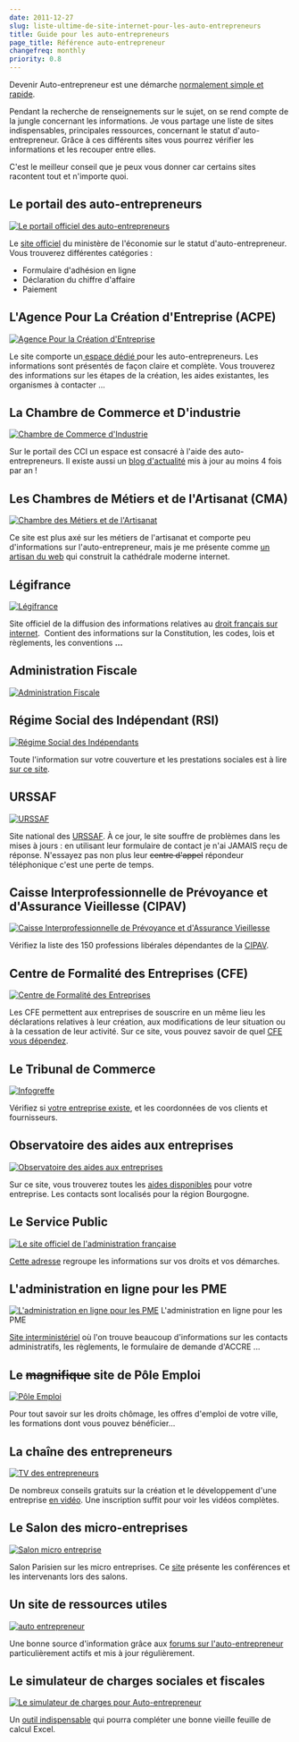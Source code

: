 ```yaml
---
date: 2011-12-27
slug: liste-ultime-de-site-internet-pour-les-auto-entrepreneurs
title: Guide pour les auto-entrepreneurs
page_title: Référence auto-entrepreneur
changefreq: monthly
priority: 0.8
---
```


Devenir Auto-entrepreneur est une démarche [normalement simple et rapide](http://davidleuliette.com/wordPress/2011/12/autoentrepreneur-declaration-et-numero-siret-2/).

Pendant la recherche de renseignements sur le sujet, on se rend compte de la jungle concernant les informations. Je vous partage une liste de sites indispensables, principales ressources, concernant le statut d'auto-entrepreneur. Grâce à ces différents sites vous pourrez vérifier les informations et les recouper entre elles.

C'est le meilleur conseil que je peux vous donner car certains sites racontent tout et n'importe quoi.

## Le portail des auto-entrepreneurs

[![Le portail officiel des auto-entrepreneurs](blog/legacy/2011/12/AE_officiel_logo.jpg?raw=true)](http://www.lautoentrepreneur.fr/)

Le [site officiel](http://www.lautoentrepreneur.fr/) du ministère de l'économie sur le statut d'auto-entrepreneur. Vous trouverez différentes catégories :

  * Formulaire d'adhésion en ligne
  * Déclaration du chiffre d'affaire
  * Paiement


## L'Agence Pour La Création d'Entreprise (ACPE)


[![Agence Pour la Création d'Entreprise](blog/legacy/2011/12/ACPE_logo.jpg?raw=true)](http://www.apce.com/)

Le site comporte un[ espace dédié ](http://www.apce.com/pid56/auto-entrepreneur.html)pour les auto-entrepreneurs. Les informations sont présentés de façon claire et complète. Vous trouverez des informations sur les étapes de la création, les aides existantes, les organismes à contacter ...




## La Chambre de Commerce et D'industrie

[![Chambre de Commerce d'Industrie](blog/legacy/2011/12/CCI_logo.jpg?raw=true)](http://www.cci.fr/web/auto-entrepreneur)

Sur le portail des CCI un espace est consacré à l'aide des auto-entrepreneurs. Il existe aussi un [blog d'actualité](http://blog.auto-entrepreneur.cci.fr/) mis à jour au moins 4 fois par an !




## Les Chambres de Métiers et de l'Artisanat (CMA)


[![Chambre des Métiers et de l'Artisanat](blog/legacy/2011/12/cma_logo1.jpg?raw=true)](http://www.artisanat.fr/)

Ce site est plus axé sur les métiers de l'artisanat et comporte peu d'informations sur l'auto-entrepreneur, mais je me présente comme [un artisan du web](http://davidl.fr/about.html) qui construit la cathédrale moderne internet.




## Légifrance

[![Légifrance](blog/legacy/2011/12/legifrance_logo.jpg?raw=true)](http://legifrance.gouv.fr/)

Site officiel de la diffusion des informations relatives au [droit français sur internet](http://www.legifrance.gouv.fr/).  Contient des informations sur la Constitution, les codes, lois et règlements, les conventions **...**




## Administration Fiscale

[![Administration Fiscale](blog/legacy/2011/12/impot_logo.jpg?raw=true)](http://www.impots.gouv.fr/)


## Régime Social des Indépendant (RSI)

[![Régime Social des Indépendants](blog/legacy/2011/12/rsi_logo.jpg?raw=true)](http://www.rsi.fr/)

Toute l'information sur votre couverture et les prestations sociales est à lire [sur ce site](http://www.rsi.fr/).


## URSSAF


[![URSSAF](blog/legacy/2011/12/urssaf_logo.jpg?raw=true)](http://www.urssaf.fr/)

Site national des [URSSAF](http://www.urssaf.fr/). À ce jour, le site souffre de problèmes dans les mises à jours : en utilisant leur formulaire de contact je n'ai JAMAIS reçu de réponse. N'essayez pas non plus leur <del>centre d'appel</del> répondeur téléphonique c'est une perte de temps.




## Caisse Interprofessionnelle de Prévoyance et d'Assurance Vieillesse (CIPAV)


[![Caisse Interprofessionnelle de Prévoyance et d'Assurance Vieillesse](blog/legacy/2011/12/cipav_logo.jpg?raw=true)](http://service.cipav-retraite.fr/cipav/rubrique-99-l%E2%80%99affiliation-a-la-cipav.htm)

Vérifiez la liste des 150 professions libérales dépendantes de la [CIPAV](http://service.cipav-retraite.fr/cipav/rubrique-99-l%E2%80%99affiliation-a-la-cipav.htm).



## Centre de Formalité des Entreprises (CFE)

[![Centre de Formalité des Entreprises](blog/legacy/2011/12/cfe_logo.jpg?raw=true)](http://annuaire-cfe.insee.fr/AnnuaireCFE/jsp/Controleur.jsp)

Les CFE permettent aux entreprises de souscrire en un même lieu les déclarations relatives à leur création, aux modifications de leur situation ou à la cessation de leur activité. Sur ce site, vous pouvez savoir de quel [CFE vous dépendez](http://annuaire-cfe.insee.fr/AnnuaireCFE/jsp/Controleur.jsp).




## Le Tribunal de Commerce

[![Infogreffe](blog/legacy/2011/12/infogreffe_logo.jpg?raw=true)](http://www.infogreffe.fr)

Vérifiez si [votre entreprise existe](http://www.infogreffe.fr), et les coordonnées de vos clients et fournisseurs.




## Observatoire des aides aux entreprises


[![Observatoire des aides aux entreprises](blog/legacy/2011/12/aideEn_logo.jpg?raw=true)](http://www.aides-entreprise.fr/)

Sur ce site, vous trouverez toutes les [aides disponibles](http://www.aides-entreprise.fr/) pour votre entreprise. Les contacts sont localisés pour la région Bourgogne.




## Le Service Public


[![Le site officiel de l'administration française](blog/legacy/2011/12/servicepublic_logo.jpg?raw=true)](http://www.service-public.fr/)

[Cette adresse](http://www.service-public.fr/) regroupe les informations sur vos droits et vos démarches.




## L'administration en ligne pour les PME




[![L'administration en ligne pour les PME](blog/legacy/2011/12/pme_logo1.jpg?raw=true)](http://pme.service-public.fr/)
    L'administration en ligne pour les PME


[Site interministériel](http://pme.service-public.fr/) où l'on trouve beaucoup d'informations sur les contacts administratifs, les règlements, le formulaire de demande d'ACCRE ...




## Le <del>magnifique</del> site de Pôle Emploi


[![Pôle Emploi](blog/legacy/2011/12/poleEmploi_logo.jpg?raw=true)](http://pole-emploi.fr)

Pour tout savoir sur les droits chômage, les offres d'emploi de votre ville, les formations dont vous pouvez bénéficier...


## La chaîne des entrepreneurs


[![TV des entrepreneurs](blog/legacy/2011/12/tventrepreneur.jpg?raw=true)](http://www.tvdesentrepreneurs.com/)

De nombreux conseils gratuits sur la création et le développement d'une entreprise [en vidéo](http://www.tvdesentrepreneurs.com/). Une inscription suffit pour voir les vidéos complètes.




## Le Salon des micro-entreprises


[![Salon micro entreprise](blog/legacy/2011/12/salonentreprise_logo.jpg?raw=true)](http://www.salonmicroentreprises.com/)

Salon Parisien sur les micro entreprises. Ce [site](http://www.salonmicroentreprises.com/) présente les conférences et les intervenants lors des salons.




## Un site de ressources utiles


[![auto entrepreneur](blog/legacy/2011/12/AE_logo.jpg?raw=true)](http://www.auto-entrepreneur.fr/)

Une bonne source d'information grâce aux [forums sur l'auto-entrepreneur](http://www.auto-entrepreneur.fr/forum/) particulièrement actifs et mis à jour régulièrement.




## Le simulateur de charges sociales et fiscales

[![Le simulateur de charges pour Auto-entrepreneur](blog/legacy/2011/12/comptable_logo.jpg?raw=true)](http://www.experts-comptables.fr/csoec/Focus-bases-documentaires/Auto-Entrepreneur/Simulateur-Auto-Entrepreneur-version-entreprise)

Un [outil indispensable](http://www.experts-comptables.fr/csoec/Focus-bases-documentaires/Auto-Entrepreneur/Simulateur-Auto-Entrepreneur-version-entreprise) qui pourra compléter une bonne vieille feuille de calcul Excel.
